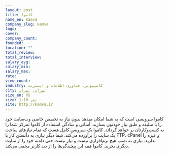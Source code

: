 ```yaml
---
layout: post
title: کاموا
name_en: Kamva
company_slug: kamva
logo: 
cover: 
company_count:
founded:
location: ""
total_review: 
total_interview: 
salary_avg: 
salary_min: 
salary_max: 
rate: 
view_count: 
industry: کامپیوتر، فناوری اطلاعات و اینترنت
city: تهران, تهران
size_en: VS
size: 1-10 نفر
site: http://kamva.ir
---
```


کاموا سرویسی است که به شما امکان میدهد بدون نیاز به تخصص خاصی وب‌سایت خود را با سلیقه و طبق نیاز خودتون بسازید. آسانی و سادگی استفاده از کاموا تمرکز شما را به کسب‌و‌کارتان بر خواهد گرداند.  کاموا یک سرویس کامل هست که تمام نیازهای ساخت یک سایت را برآورده می‌کند. شما دیگر نیازی به دانستن کار با FTP، cPanel و غیره را ندارید. نیازی به نصب هیچ نرم‌افزاری نیست و نیاز نیست حتی دامنه خود را از سایت دیگری بخرید. کاموا همه این پیچیدگی‌ها را از دید کاربر مخفی ‌می‌کند.
